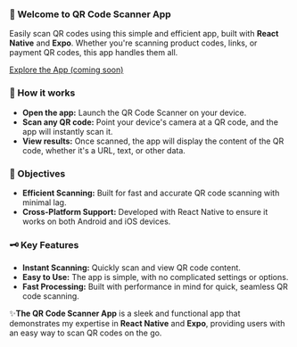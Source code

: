 ### 📱 Welcome to QR Code Scanner App

Easily scan QR codes using this simple and efficient app, built with **React Native** and **Expo**. Whether you're scanning product codes, links, or payment QR codes, this app handles them all.

[Explore the App (coming soon)](#)

### 🔰 How it works

- **Open the app:** Launch the QR Code Scanner on your device.
- **Scan any QR code:** Point your device's camera at a QR code, and the app will instantly scan it.
- **View results:** Once scanned, the app will display the content of the QR code, whether it's a URL, text, or other data.

### 🔅 Objectives

- **Efficient Scanning:** Built for fast and accurate QR code scanning with minimal lag.
- **Cross-Platform Support:** Developed with React Native to ensure it works on both Android and iOS devices.

### 🗝️ Key Features

- **Instant Scanning:** Quickly scan and view QR code content.
- **Easy to Use:** The app is simple, with no complicated settings or options.
- **Fast Processing:** Built with performance in mind for quick, seamless QR code scanning.

✨**The QR Code Scanner App** is a sleek and functional app that demonstrates my expertise in **React Native** and **Expo**, providing users with an easy way to scan QR codes on the go.